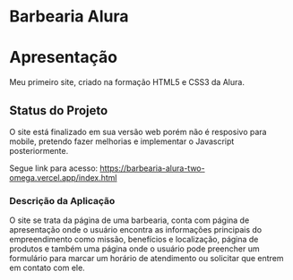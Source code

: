 # Barbearia Alura

<h1>Apresentação</h1>

<p>Meu primeiro site, criado na formação HTML5 e CSS3 da Alura.</p>

<h2> Status do Projeto</h2>

<p>O site está finalizado em sua versão web porém não é resposivo para mobile, pretendo fazer melhorias e implementar o Javascript posteriormente.

Segue link para acesso: https://barbearia-alura-two-omega.vercel.app/index.html
</p> 

<h3> Descrição da Aplicação</h3>

<p>O site se trata da página de uma barbearia, conta com página de apresentação onde o usuário encontra as informações principais do empreendimento como missão, benefícios e localização, página de produtos e também uma página onde o usuário pode preencher um formulário para marcar um horário de atendimento ou solicitar que entrem em contato com ele.</p>
